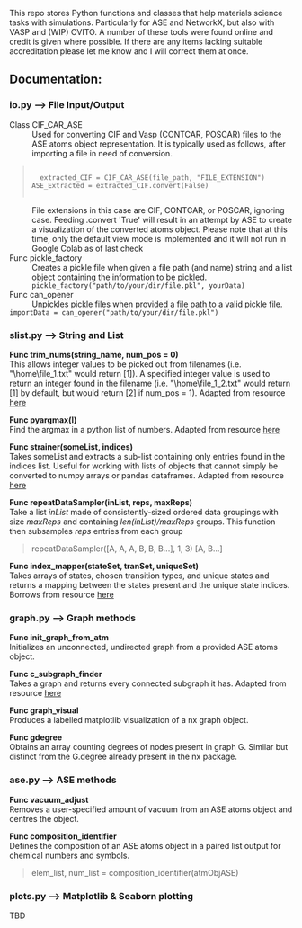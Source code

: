 This repo stores Python functions and classes that help materials science tasks with simulations.  Particularly for ASE and NetworkX, but also with VASP and (WIP) OVITO.  A number of these tools were found online and credit is given where possible.  If there are any items lacking suitable accreditation please let me know and I will correct them at once.

## Documentation:

### io.py    -->    File Input/Output

<dl>
  <dt>Class CIF_CAR_ASE</dt> 
  <dd>Used for converting CIF and Vasp (CONTCAR, POSCAR) files to the ASE atoms object representation.  It is typically used as follows, after importing a file in 
    need of conversion.</dd>
  <blockquote>

  <code>
  extracted_CIF = CIF_CAR_ASE(file_path, "FILE_EXTENSION")<br>ASE_Extracted = extracted_CIF.convert(False)
  </code>
  
  </blockquote>
  <dd>File extensions in this case are CIF, CONTCAR, or POSCAR, ignoring case.  Feeding .convert 'True' will result in an attempt by ASE to create a visualization
    of the converted atoms object.  Please note that at this time, only the default view mode is implemented and it will not run in Google Colab as of last check
  </dd>
  <dt>Func pickle_factory</dt> 
  <dd>Creates a pickle file when given a file path (and name) string and a list object containing the information to be pickled.
      <code>pickle_factory("path/to/your/dir/file.pkl", yourData)</code>
   </dd>
<dt>Func can_opener</dt> 
<dd>Unpickles pickle files when provided a file path to a valid pickle file.</dd>
<code>importData = can_opener("path/to/your/dir/file.pkl")</code>
</dl>
  
### slist.py    -->    String and List

**Func trim_nums(string_name, num_pos = 0)** <br> This allows integer values to be picked out from filenames (i.e. "\home\file_1.txt" would return [1]).  A specified integer value is used to return an integer found in the filename (i.e.  "\home\file_1_2.txt" would return [1] by default, but would return [2] if num_pos = 1).  Adapted from resource [here](https://stackoverflow.com/questions/14008440/how-to-extract-numbers-from-filename-in-python)

**Func pyargmax(l)** <br> Find the argmax in a python list of numbers.  Adapted from resource [here](https://towardsdatascience.com/there-is-no-argmax-function-for-python-list-cd0659b05e49)

**Func strainer(someList, indices)** <br> Takes someList and extracts a sub-list containing only entries found in the indices list. Useful for working with lists of objects that cannot simply be converted to numpy arrays or pandas dataframes.  Adapted from resource [here](https://stackoverflow.com/questions/497426/deleting-multiple-elements-from-a-list)

**Func repeatDataSampler(inList, reps, maxReps)** <br> Take a list *inList* made of consistently-sized ordered data groupings with size *maxReps* and containing *len(inList)/maxReps* groups. This function then subsamples *reps* entries from each group
> repeatDataSampler([A, A, A, B, B, B...], 1, 3)
> [A, B...]

**Func index_mapper(stateSet, tranSet, uniqueSet)** <br> Takes arrays of states, chosen transition types, and unique states and returns a mapping between the states present and the unique state indices. Borrows from resource [here](https://stackoverflow.com/questions/18927475/numpy-array-get-row-index-searching-by-a-row)
</dl>

### graph.py    -->    Graph methods

**Func init_graph_from_atm** <br> Initializes an unconnected, undirected graph from a provided ASE atoms object.

**Func c_subgraph_finder** <br> Takes a graph and returns every connected subgraph it has. Adapted from resource [here](https://stackoverflow.com/questions/54440779/how-to-find-all-connected-subgraph-of-a-graph-in-networkx)

**Func graph_visual** <br> Produces a labelled matplotlib visualization of a nx graph object.

**Func gdegree** <br> Obtains an array counting degrees of nodes present in graph G. Similar but distinct from the G.degree already present in the nx package.

### ase.py    -->    ASE methods

**Func vacuum_adjust** <br> Removes a user-specified amount of vacuum from an ASE atoms object and centres the object.

**Func composition_identifier** <br> Defines the composition of an ASE atoms object in a paired list output for chemical numbers and symbols.
> elem_list, num_list = composition_identifier(atmObjASE)

### plots.py    -->    Matplotlib & Seaborn plotting
TBD
